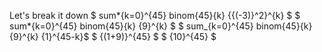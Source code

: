 Let's break it down 
$ sum*{k=0}^{45} binom{45}{k} {{(-3)}^2}^{k} $ 
$ sum*{k=0}^{45} binom{45}{k} {9}^{k} $ 
$ sum_{k=0}^{45} binom{45}{k} {9}^{k} {1}^{45-k}$ 
$ {(1+9)}^{45} $ 
$ {10}^{45} $
